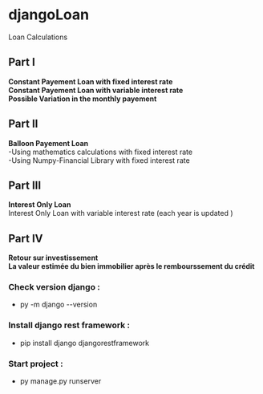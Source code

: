 # djangoLoan

Loan Calculations

## Part I

**Constant Payement Loan with fixed interest rate**</br>
**Constant Payement Loan with variable interest rate**</br>
**Possible Variation in the monthly payement**

## Part II

**Balloon Payement Loan** </br>
-Using mathematics calculations with fixed interest rate</br>
-Using Numpy-Financial Library with fixed interest rate

## Part III

**Interest Only Loan**</br>
Interest Only Loan with variable interest rate (each year is updated )

## Part IV

**Retour sur investissement**</br>
**La valeur estimée du bien immobilier après le rembourssement du crédit**

### Check version django :</br>

- py -m django --version

### Install django rest framework :</br>

- pip install django djangorestframework

### Start project :</br>

- py manage.py runserver
